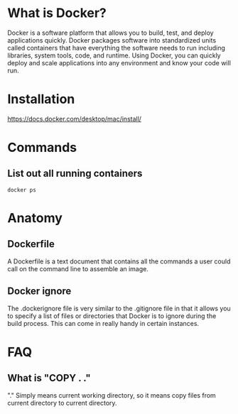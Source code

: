# What is Docker?
Docker is a software platform that allows you to build, test, and deploy applications quickly. Docker packages software into standardized units called containers that have everything the software needs to run including libraries, system tools, code, and runtime. Using Docker, you can quickly deploy and scale applications into any environment and know your code will run.

# Installation 
https://docs.docker.com/desktop/mac/install/

# Commands
## List out all running containers
```docker
docker ps
```

# Anatomy
## Dockerfile
A Dockerfile is a text document that contains all the commands a user could call on the command line to assemble an image.

## Docker ignore
The .dockerignore file is very similar to the .gitignore file in that it allows you to specify a list of files or directories that Docker is to ignore during the build process. This can come in really handy in certain instances.

# FAQ
## What is "COPY . ."
"." Simply means current working directory, so it means copy files from current directory to current directory. 
